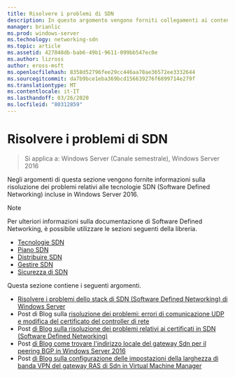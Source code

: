 ```yaml
---
title: Risolvere i problemi di SDN
description: In questo argomento vengono forniti collegamenti ai contenuti sulla risoluzione dei problemi relativi a Software Defined Networking in Windows Server 2016.
manager: brianlic
ms.prod: windows-server
ms.technology: networking-sdn
ms.topic: article
ms.assetid: 427048db-bab6-49b1-9611-099bb547ec0e
ms.author: lizross
author: eross-msft
ms.openlocfilehash: 8358d52796fee29cc446aa78ae36572ee3332644
ms.sourcegitcommit: da7b9bce1eba369bcd156639276f6899714e279f
ms.translationtype: MT
ms.contentlocale: it-IT
ms.lasthandoff: 03/26/2020
ms.locfileid: "80312859"
---
```

# <a name="troubleshoot-sdn"></a>Risolvere i problemi di SDN

>Si applica a: Windows Server (Canale semestrale), Windows Server 2016

Negli argomenti di questa sezione vengono fornite informazioni sulla risoluzione dei problemi relativi alle tecnologie SDN (Software Defined Networking) incluse in Windows Server 2016.

> [!NOTE]  
> Per ulteriori informazioni sulla documentazione di Software Defined Networking, è possibile utilizzare le sezioni seguenti della libreria.  
>  
> - [Tecnologie SDN](../technologies/Software-Defined-Networking-Technologies.md) 
> - [Piano SDN](../plan/Plan-Software-Defined-Networking.md)
> - [Distribuire SDN](../deploy/Deploy-Software-Defined-Networking.md)
> - [Gestire SDN](../manage/manage-sdn.md)
> - [Sicurezza di SDN](../security/sdn-security-top.md)

Questa sezione contiene i seguenti argomenti.

- [Risolvere i problemi dello stack di SDN (Software Defined Networking) di Windows Server](https://docs.microsoft.com/windows-server/networking/sdn/troubleshoot/troubleshoot-windows-server-software-defined-networking-stack)
- Post di Blog sulla [risoluzione dei problemi: errori di comunicazione UDP e modifica del certificato del controller di rete](https://techcommunity.microsoft.com/t5/Networking-Blog/SDN-Troubleshooting-UDP-Communication-failures-and-changing-the/ba-p/339694)
- Post [di Blog sulla risoluzione dei problemi relativi ai certificati in SDN (Software Defined Networking)](https://techcommunity.microsoft.com/t5/Networking-Blog/Troubleshooting-certificate-issues-in-Software-Defined/ba-p/339671)
- Post [di Blog come trovare l'indirizzo locale del gateway Sdn per il peering BGP in Windows Server 2016](https://techcommunity.microsoft.com/t5/Networking-Blog/How-to-find-the-SDN-gateway-local-address-for-BGP-peering-in/ba-p/339663)
- Post [di Blog sulla configurazione delle impostazioni della larghezza di banda VPN del gateway RAS di Sdn in Virtual Machine Manager](https://techcommunity.microsoft.com/t5/Networking-Blog/Troubleshoot-Configuring-SDN-RAS-Gateway-VPN-Bandwidth-Settings/ba-p/339661)

